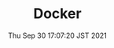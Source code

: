 ---
layout: post
title: "Docker"
date: Thu Sep 30 17:07:20 JST 2021
categories: etc
tag: Docker
toc: true
---